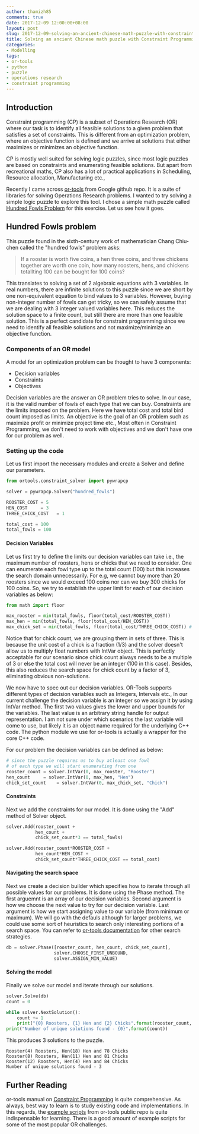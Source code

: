 ```yaml
---
author: thamizh85
comments: true
date: 2017-12-09 12:00:00+08:00
layout: post
slug: 2017-12-09-solving-an-ancient-chinese-math-puzzle-with-constraint-programming-using-googles-or-tools
title: Solving an ancient Chinese math puzzle with Constraint Programming using Google's OR-Tools
categories:
- Modelling
tags:
- or-tools
- python
- puzzle
- operations research
- constraint programming
---
```

## Introduction
Constraint programming (CP) is a subset of Operations Research (OR) where our task is to identify all feasible solutions to a given problem that satisfies a set of constraints. This is different from an optimization problem, where an objective function is defined and we arrive at solutions that either maximizes or minimizes an objective function. 

CP is mostly well suited for solving logic puzzles, since most logic puzzles are based on constraints and enumerating feasible solutions. But apart from recreational maths, CP also has a lot of practical applications in Scheduling, Resource allocation, Manufacturing etc.,

Recently I came across [or-tools](https://developers.google.com/optimization/) from Google github repo. It is a suite of libraries for solving Operations Research problems. I wanted to try solving a simple logic puzzle to explore this tool. I chose a simple math puzzle called [Hundred Fowls Problem](https://www.wikiwand.com/en/Hundred_Fowls_Problem) for this exercise. Let us see how it goes. 

## Hundred Fowls problem
This puzzle found in the sixth-century work of mathematician Chang Chiu-chen called the "hundred fowls" problem asks:

>If a rooster is worth five coins, a hen three coins, and three chickens together are worth one coin, how many roosters, hens, and chickens totallting 100 can be bought for 100 coins?

This translates to solving a set of 2 algebraic equations with 3 variables. In real numbers, there are infinite solutions to this puzzle since we are short by one non-equivalent equation to bind values to 3 variables. However, buying non-integer number of fowls can get tricky, so we can safely assume that we are dealing with 3 integer valued variables here. This reduces the solution space to a finite count, but still there are more than one feasible solution. This is a perfect candidate for constraint programming since we need to identify all feasible solutions and not maximize/minimize an objective function.

### Components of an OR model
A model for an optimization problem can be thought to have 3 components:
* Decision variables
* Constraints
* Objectives

Decision variables are the answer an OR problem tries to solve. In our case, it is the valid number of fowls of each type that we can buy. Constraints are the limits imposed on the problem. Here we have total cost and total bird count imposed as limits. An objective is the goal of an OR problem such as maximize profit or minimize project time etc., Most often in Constraint Programming, we don't need to work with objectives and we don't have one for our problem as well.

### Setting up the code
Let us first import the necessary modules and create a Solver and define our parameters. 
```python
from ortools.constraint_solver import pywrapcp

solver = pywrapcp.Solver("hundred_fowls")

ROOSTER_COST = 5
HEN_COST     = 3
THREE_CHICK_COST   = 1

total_cost = 100
total_fowls = 100
```

#### Decision Variables
Let us first try to define the limits our decision variables can take i.e., the maximum number of roosters, hens or chicks that we need to consider. One can enumerate each fowl type up to the total count (100) but this increases the search domain unnecessarily. For e.g, we cannot buy more than 20 roosters since we would exceed 100 coins nor can we buy 300 chicks for 100 coins. So, we try to establish the upper limit for each of our decision variables as below:
```python
from math import floor

max_rooster = min(total_fowls, floor(total_cost/ROOSTER_COST))
max_hen = min(total_fowls, floor(total_cost/HEN_COST))
max_chick_set = min(total_fowls, floor(total_cost/THREE_CHICK_COST)) # a set of 3 chickens 
```
Notice that for chick count, we are grouping them in sets of three. This is because the unit cost of a chick is a fraction (1/3) and the solver doesn't allow us to multiply float numbers with IntVar object. This is perfectly acceptable for our scenario since chick count always needs to be a multiple of 3 or else the total cost will never be an integer (100 in this case). Besides, this also reduces the search space for chick count by a factor of 3, eliminating obvious non-solutions.

We now have to spec out our decision variables. OR-Tools supports different types of decision variables such as Integers, Intervals etc., In our current challenge the decision variable is an integer so we assign it by using IntVar method. The first two values gives the lower and upper bounds for the variables. The last value is an arbitrary string handle for output representation. I am not sure under which scenarios the last variable will come to use, but likely it is an object name required for the underlying C++ code. The python module we use for or-tools is actually a wrapper for the core C++ code.

For our problem the decision variables can be defined as below:
```python
# since the puzzle requires us to buy atleast one fowl 
# of each type we will start enumerating from one
rooster_count = solver.IntVar(0, max_rooster, "Rooster")
hen_count     = solver.IntVar(0, max_hen, "Hen")
chick_set_count    = solver.IntVar(0, max_chick_set, "Chick")
```
#### Constraints
Next we add the constraints for our model. It is done using the "Add" method of Solver object.

```python
solver.Add(rooster_count + 
           hen_count + 
           chick_set_count*3 == total_fowls)

solver.Add(rooster_count*ROOSTER_COST + 
           hen_count*HEN_COST + 
           chick_set_count*THREE_CHICK_COST == total_cost)
```
#### Navigating the search space
Next we create a decision builder which specifies how to iterate through all possible values for our problems. It is done using the Phase method. The first arguemnt is an array of our decision variables. Second argument is how we choose the next value to try for our decision variable. Last argument is how we start assigning value to our variable (from minimum or maximum). We will go with the defauls although for larger problems, we could use some sort of heuristics to search only interesting portions of a search space. You can refer to [or-tools documentation](http://www.lia.disi.unibo.it/Staff/MicheleLombardi/or-tools-doc/reference_manual/or-tools/src/constraint_solver/classoperations__research_1_1Solver.html#8bda7ed6e7e533cca4c44eba6efffc8b) for other search strategies.

```python
db = solver.Phase([rooster_count, hen_count, chick_set_count], 
                  solver.CHOOSE_FIRST_UNBOUND, 
                  solver.ASSIGN_MIN_VALUE)
```

#### Solving the model
Finally we solve our model and iterate through our solutions.

```python
solver.Solve(db)
count = 0

while solver.NextSolution():
    count += 1
    print("{0} Roosters, {1} Hen and {2} Chicks".format(rooster_count, hen_count, chick_set_count.Value()*3))
print("Number of unique solutions found - {0}".format(count))
```
This produces 3 solutions to the puzzle.  
```
Rooster(4) Roosters, Hen(18) Hen and 78 Chicks
Rooster(8) Roosters, Hen(11) Hen and 81 Chicks
Rooster(12) Roosters, Hen(4) Hen and 84 Chicks
Number of unique solutions found - 3
```

## Further Reading

or-tools manual on [Constraint Programming](https://acrogenesis.com/or-tools/documentation/user_manual/manual/introduction/what_is_cp.html) is quite comprehensive. As always, best way to learn is to study existing code and implementations. In this regards, the [example scripts](https://github.com/google/or-tools/tree/master/examples) from or-tools public repo is quite indispensable for learning. There is a good amount of example scripts for some of the most popular OR challenges. 
